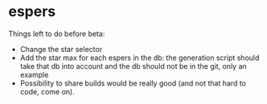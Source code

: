 # espers

Things left to do before beta:
- Change the star selector
- Add the star max for each espers in the db: the generation script should take that db into account and the db should not be in the git, only an example
- Possibility to share builds would be really good (and not that hard to code, come on).
